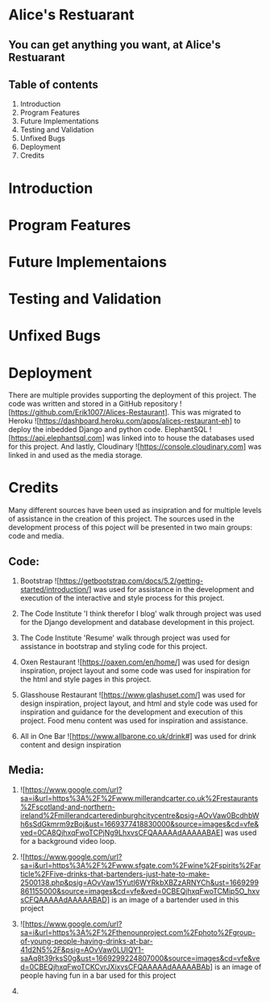 # Alice's Restuarant
## You can get anything you want, at Alice's Restuarant


## Table of contents
1. Introduction
2. Program Features
3. Future Implementations
4. Testing and Validation
5. Unfixed Bugs
6. Deployment
7. Credits

# Introduction

# Program Features

# Future Implementaions

# Testing and Validation

# Unfixed Bugs

# Deployment

There are multiple provides supporting the deployment of this project. The code was written and stored in a GitHub repository ![https://github.com/Erik1007/Alices-Restaurant]. This was migrated to Heroku ![https://dashboard.heroku.com/apps/alices-restaurant-eh] to deploy the inbedded Django and python code. ElephantSQL ![https://api.elephantsql.com] was linked into to house the databases used for this project. And lastly, Cloudinary ![https://console.cloudinary.com] was linked in and used as the media storage.

# Credits
Many different sources have been used as insipration and for multiple levels of assistance in the creation of this project. The sources used in the development process of this poject will be presented in two main groups: code and media.

## Code:

1. Bootstrap ![https://getbootstrap.com/docs/5.2/getting-started/introduction/] was  used for assistance in the development and execution of the interactive and style process for this project.

2. The Code Institute 'I think therefor I blog' walk through project was used for the Django development and database development in this project.

3. The Code Institute 'Resume' walk through project was used for assistance in bootstrap and styling code for this project.

4. Oxen Restaurant ![https://oaxen.com/en/home/] was used for design inspiration, project layout and some code was used for inspiration for the html and style pages in this project.

5. Glasshouse Restaurant ![https://www.glashuset.com/] was used for design inspiration, project layout, and html and style code was used for inspiration and guidance for the development and execution of this project. Food menu content was used for inspiration and assistance.

6. All in One Bar ![https://www.allbarone.co.uk/drink#] was used for drink content and design inspiration



## Media:

1. ![https://www.google.com/url?sa=i&url=https%3A%2F%2Fwww.millerandcarter.co.uk%2Frestaurants%2Fscotland-and-northern-ireland%2Fmillerandcarteredinburghcitycentre&psig=AOvVaw0BcdhbWh6sSdGkmrm9zBoj&ust=1669377418830000&source=images&cd=vfe&ved=0CA8QjhxqFwoTCPjNg9LhxvsCFQAAAAAdAAAAABAE] was used for a background video loop.

2. ![https://www.google.com/url?sa=i&url=https%3A%2F%2Fwww.sfgate.com%2Fwine%2Fspirits%2Farticle%2FFive-drinks-that-bartenders-just-hate-to-make-2500138.php&psig=AOvVaw15YutI6WYRkbXBZzARNYCh&ust=1669299861155000&source=images&cd=vfe&ved=0CBEQjhxqFwoTCMip5O_hxvsCFQAAAAAdAAAAABAD] is an image of a bartender used in this project

3. ![https://www.google.com/url?sa=i&url=https%3A%2F%2Fthenounproject.com%2Fphoto%2Fgroup-of-young-people-having-drinks-at-bar-41d2N5%2F&psig=AOvVaw0LUIQY1-saAq8t39rksS0g&ust=1669299224807000&source=images&cd=vfe&ved=0CBEQjhxqFwoTCKCvrJXixvsCFQAAAAAdAAAAABAb] is an image of people having fun in a bar used for this project

4. 